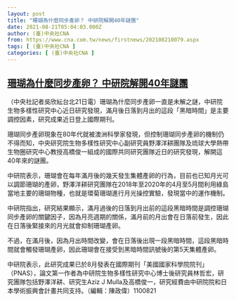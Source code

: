 ```yaml
---
layout: post
title: "珊瑚為什麼同步產卵？ 中研院解開40年謎團"
date: 2021-08-21T05:04:03.000Z
author: (臺)中央社CNA
from: https://www.cna.com.tw/news/firstnews/202108210079.aspx
tags: [ (臺)中央社CNA ]
categories: [ (臺)中央社CNA ]
---
```

<!--1629522243000-->
[珊瑚為什麼同步產卵？ 中研院解開40年謎團](https://www.cna.com.tw/news/firstnews/202108210079.aspx)
------

<div>
<div></div><div class="paragraph"><p>（中央社記者吳欣紜台北21日電）珊瑚為什麼同步產卵一直是未解之謎，中研院生物多樣性研究中心近日研究發現，滿月後日落到月出的這段「黑暗時間」是主要調控因素，研究成果近日登上國際期刊。</p><p>珊瑚同步產卵現象在80年代就被澳洲科學家發現，但控制珊瑚同步產卵的機制仍不得而知，中央研究院生物多樣性研究中心副研究員野澤洋耕團隊及琉球大學熱帶生物圈研究中心教授高橋俊一組成的國際共同研究團隊近日的研究發現，解開這40年來的謎團。</p><p>中研院表示，珊瑚會在每年滿月後的幾天發生集體產卵的行為，目前也已知月光可以調節珊瑚的產卵，野澤洋耕研究團隊在2018年至2020年的4月至5月間利用綠島當地主要的珊瑚物種，也就是環菊珊瑚進行月光操控實驗，發現當中的運作機制。</p><p>中研院指出，研究結果顯示，滿月過後的日落到月出前的這段黑暗時間是調控珊瑚同步產卵的關鍵因子，因為月亮週期的關係，滿月前的月出會在日落前發生，因此在日落後緊接來的月光就會抑制珊瑚產卵。</p><p>不過，在滿月後，因為月出時間改變，會在日落後出現一段黑暗時間，這段黑暗時間就會觸發珊瑚產卵，因此珊瑚會在接受到黑暗時間訊號後的第5天集體產卵。</p><p>中研院表示，此研究成果已於8月發表在國際期刊「美國國家科學院院刊」（PNAS），論文第一作者為中研院生物多樣性研究中心博士後研究員林哲宏，研究團隊包括野澤洋耕、研究生Aziz J Mulla及高橋俊一，研究經費由中研院院和日本學術振興會計畫共同支持。（編輯：陳政偉）1100821</p></div>
</div>
